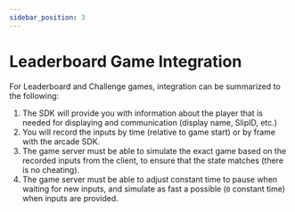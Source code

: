 ```yaml
---
sidebar_position: 3
---
```


# Leaderboard Game Integration

For Leaderboard and Challenge games, integration can be summarized to the following:

1. The SDK will provide you with information about the player that is needed for displaying and communication (display name, SlipID, etc.)
2. You will record the inputs by time (relative to game start) or by frame with the arcade SDK.
3. The game server must be able to simulate the exact game based on the recorded inputs from the client, to ensure that the state matches (there is no cheating).
4. The game server must be able to adjust constant time to pause when waiting for new inputs, and simulate as fast a possible (`0` constant time) when inputs are provided.
